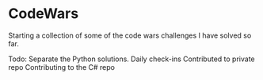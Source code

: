 # CodeWars
Starting a collection of some of the code wars challenges I have solved so far.

Todo:
Separate the Python solutions.
Daily check-ins
Contributed to private repo
Contributing to the C# repo